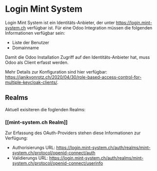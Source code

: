 # Login Mint System
Login Mint System ist ein Identitäts-Anbieter, der unter https://login.mint-system.ch verfügbar ist. Für eine Odoo Integration müssen die folgenden Informationen verfügbar sein:

* Liste der Benutzer
* Domainname

Damit die Odoo Installation Zugriff auf den Identitäts-Anbieter hat, muss Odoo als Client erfasst werden.

Mehr Details zur Konfiguration sind hier verfügbar: https://janikvonrotz.ch/2020/04/30/role-based-access-control-for-multiple-keycloak-clients/.

## Realms

Aktuell exisiteren die foglenden Realms:

### [[mint-system.ch Realm]]

Zur Erfassung des OAuth-Providers stehen diese Informationen zur Verfügung:

* Authorisierungs URL: https://login.mint-system.ch/auth/realms/mint-system.ch/protocol/openid-connect/auth
* Validierungs URL: https://login.mint-system.ch/auth/realms/mint-system.ch/protocol/openid-connect/userinfo
